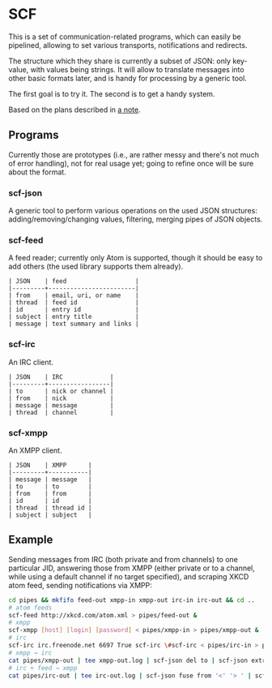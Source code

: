 # SCF #

This is a set of communication-related programs, which can easily be
pipelined, allowing to set various transports, notifications and
redirects.

The structure which they share is currently a subset of JSON: only
key-value, with values being strings. It will allow to translate
messages into other basic formats later, and is handy for processing
by a generic tool.

The first goal is to try it. The second is to get a handy system.

Based on the plans described in
[a note](http://defanor.uberspace.net/notes/pipes-and-communication.html).


## Programs ##

Currently those are prototypes (i.e., are rather messy and there's not
much of error handling), not for real usage yet; going to refine once
will be sure about the format.


### scf-json ###

A generic tool to perform various operations on the used JSON
structures: adding/removing/changing values, filtering, merging pipes
of JSON objects.

### scf-feed ###

A feed reader; currently only Atom is supported, though it should be
easy to add others (the used library supports them already).

```
| JSON    | feed                   |
|---------+------------------------|
| from    | email, uri, or name    |
| thread  | feed id                |
| id      | entry id               |
| subject | entry title            |
| message | text summary and links |
```

### scf-irc ###

An IRC client.

```
| JSON    | IRC             |
|---------+-----------------|
| to      | nick or channel |
| from    | nick            |
| message | message         |
| thread  | channel         |
```

### scf-xmpp ###

An XMPP client.

```
| JSON    | XMPP      |
|---------+-----------|
| message | message   |
| to      | to        |
| from    | from      |
| id      | id        |
| thread  | thread id |
| subject | subject   |
```


## Example ##

Sending messages from IRC (both private and from channels) to one
particular JID, answering those from XMPP (either private or to a
channel, while using a default channel if no target specified), and
scraping XKCD atom feed, sending notifications via XMPP:

```bash
cd pipes && mkfifo feed-out xmpp-in xmpp-out irc-in irc-out && cd ..
# atom feeds
scf-feed http://xkcd.com/atom.xml > pipes/feed-out &
# xmpp
scf-xmpp [host] [login] [password] < pipes/xmpp-in > pipes/xmpp-out &
# irc
scf-irc irc.freenode.net 6697 True scf-irc \#scf-irc < pipes/irc-in > pipes/irc-out &
# xmpp → irc
cat pipes/xmpp-out | tee xmpp-out.log | scf-json del to | scf-json extract to ': ' | scf-json add to \#scf-irc > pipes/irc-in &
# irc + feed → xmpp
cat pipes/irc-out | tee irc-out.log | scf-json fuse from '<' '> ' | scf-json fuse thread ' ' | tee merge-in.log | scf-json merge <(cat pipes/feed-out) | tee merge-out.log | scf-json set to [jid] | tee xmpp-in.log > pipes/xmpp-in &
```
